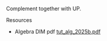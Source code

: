 Complement together with UP.  

Resources
- Algebra DIM pdf [tut_alg_2025b.pdf](https://plancomun.dim.uchile.cl/wp-content/uploads/2025/08/tut_alg_2025b.pdf)

